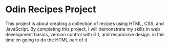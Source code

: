 # Odin Recipes Project

This project is about creating a collection of recipes using HTML, CSS, and JavaScript.
By completing this project, I will demonstrate my skills in web development basics, version control with Git, and responsive design.
 in this time im going to do the HTML oart of it 
